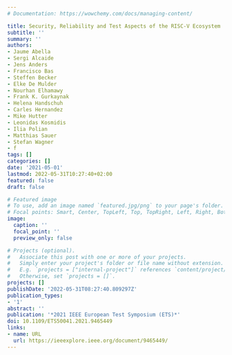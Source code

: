 ```yaml
---
# Documentation: https://wowchemy.com/docs/managing-content/

title: Security, Reliability and Test Aspects of the RISC-V Ecosystem
subtitle: ''
summary: ''
authors:
- Jaume Abella
- Sergi Alcaide
- Jens Anders
- Francisco Bas
- Steffen Becker
- Elke De Mulder
- Nourhan Elhamawy
- Frank K. Gurkaynak
- Helena Handschuh
- Carles Hernandez
- Mike Hutter
- Leonidas Kosmidis
- Ilia Polian
- Matthias Sauer
- Stefan Wagner
- f
tags: []
categories: []
date: '2021-05-01'
lastmod: 2022-05-31T10:27:40+02:00
featured: false
draft: false

# Featured image
# To use, add an image named `featured.jpg/png` to your page's folder.
# Focal points: Smart, Center, TopLeft, Top, TopRight, Left, Right, BottomLeft, Bottom, BottomRight.
image:
  caption: ''
  focal_point: ''
  preview_only: false

# Projects (optional).
#   Associate this post with one or more of your projects.
#   Simply enter your project's folder or file name without extension.
#   E.g. `projects = ["internal-project"]` references `content/project/deep-learning/index.md`.
#   Otherwise, set `projects = []`.
projects: []
publishDate: '2022-05-31T08:27:40.809297Z'
publication_types:
- '1'
abstract: ''
publication: '*2021 IEEE European Test Symposium (ETS)*'
doi: 10.1109/ETS50041.2021.9465449
links:
- name: URL
  url: https://ieeexplore.ieee.org/document/9465449/
---
```

